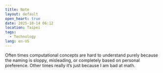 ```yaml
---
title: Note
layout: default
open_heart: true
date: 2025-10-14 06:12
location: Taipei
tags: 
  - Technology
lang: en-US
---
```


Often times computational concepts are hard to understand purely because the naming is sloppy, misleading, or completely based on personal preference. Other times really it’s just because I am bad at math.

